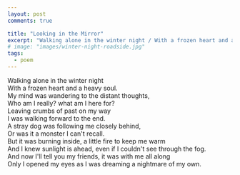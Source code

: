 ```yaml
---
layout: post
comments: true

title: "Looking in the Mirror"
excerpt: "Walking alone in the winter night / With a frozen heart and a heavy soul."
# image: "images/winter-night-roadside.jpg"
tags: 
  - poem
---
```



Walking alone in the winter night  
With a frozen heart and a heavy soul.  
My mind was wandering to the distant thoughts,  
Who am I really? what am I here for?  
Leaving crumbs of past on my way  
I was walking forward to the end.  
A stray dog was following me closely behind,  
Or was it a monster I can't recall.  
But it was burning inside, a little fire to keep me warm  
And I knew sunlight is ahead, even if I couldn't see through the fog.  
And now I'll tell you my friends, it was with me all along  
Only I opened my eyes as I was dreaming a nightmare of my own.  
